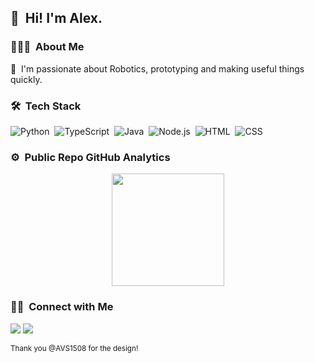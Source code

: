 ## 👋 &nbsp;Hi! I'm Alex.

### 👨🏻‍💻 &nbsp;About Me

🌱 &nbsp;I'm passionate about Robotics, prototyping and making useful things quickly.


### 🛠 &nbsp;Tech Stack

![Python](https://img.shields.io/badge/-Python-05122A?style=flat&logo=python)&nbsp;
![TypeScript](https://img.shields.io/badge/-TypeScript-05122A?style=flat&logo=typescript)&nbsp;
![Java](https://img.shields.io/badge/-Java-05122A?style=flat&logo=Java&logoColor=FFA518)&nbsp;
![Node.js](https://img.shields.io/badge/-Node.js-05122A?style=flat&logo=node.js)&nbsp;
![HTML](https://img.shields.io/badge/-HTML-05122A?style=flat&logo=HTML5)&nbsp;
![CSS](https://img.shields.io/badge/-CSS-05122A?style=flat&logo=CSS3&logoColor=1572B6)&nbsp;


### ⚙️ &nbsp;Public Repo GitHub Analytics

<p align="center">
<a href="https://github.com/aschokking">
  <img height="180em" src="https://github-readme-stats-eight-theta.vercel.app/api?username=aschokking&show_icons=true&theme=algolia&include_all_commits=true&count_private=true"/>
</a>
</p>

### 🤝🏻 &nbsp;Connect with Me

<p align="center">

<a href="https://linkedin.com/in/schokking"><img src="https://img.shields.io/badge/-Alex%20Schokking%20-0077B5?style=flat&logo=Linkedin&logoColor=white"/></a>
<a href="mailto:aschokking@gmail.com"><img src="https://img.shields.io/badge/-aschokking@gmail.com-D14836?style=flat&logo=Gmail&logoColor=white"/></a>

<sub> Thank you @AVS1508 for the design! </sub>
